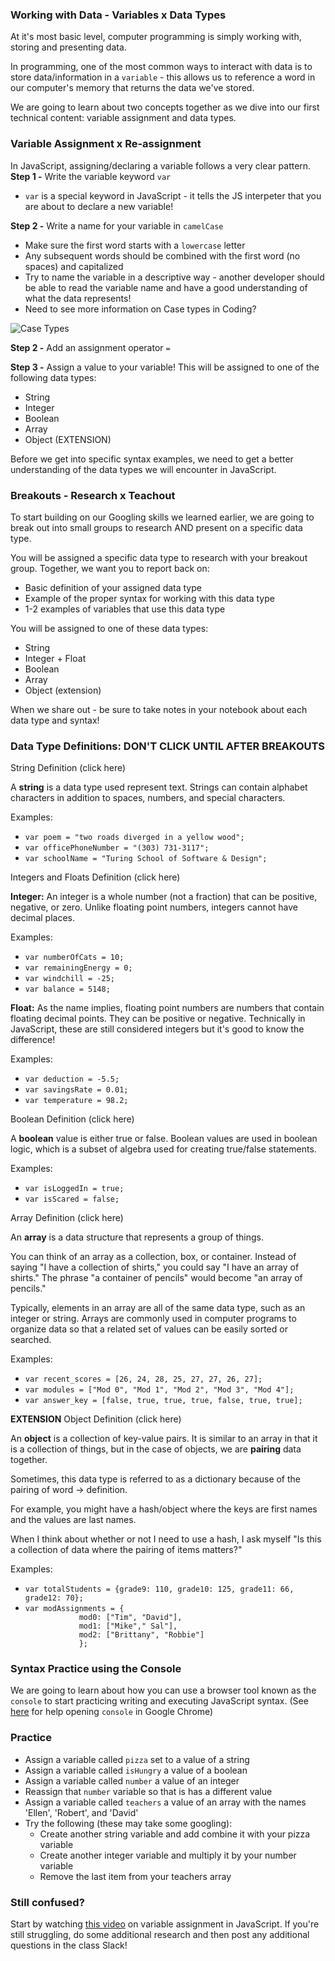 ### Working with Data - Variables x Data Types
At it's most basic level, computer programming is simply working with, storing and presenting data. 

In programming, one of the most common ways to interact with data is to store data/information in a `variable` - this allows us to reference a word in our computer's memory that returns the data we've stored.

We are going to learn about two concepts together as we dive into our first technical content: variable assignment and data types.

### Variable Assignment x Re-assignment
In JavaScript, assigning/declaring a variable follows a very clear pattern.
**Step 1 -** Write the variable keyword `var`
- `var` is a special keyword in JavaScript - it tells the JS interpeter that you are about to declare a new variable!

**Step 2 -** Write a name for your variable in `camelCase`
- Make sure the first word starts with a `lowercase` letter
- Any subsequent words should be combined with the first word (no spaces) and capitalized
- Try to name the variable in a descriptive way - another developer should be able to read the variable name and have a good understanding of what the data represents!
- Need to see more information on Case types in Coding?

![Case Types](https://res.cloudinary.com/practicaldev/image/fetch/s--sUdRHMkr--/c_imagga_scale,f_auto,fl_progressive,h_500,q_auto,w_1000/https://cl.ly/330i2s0q2j3o/Image%25202018-08-06%2520at%252012.13.40%2520PM.png)

**Step 2 -** Add an assignment operator `=`

**Step 3 -** Assign a value to your variable! This will be assigned to one of the following data types:
- String
- Integer
- Boolean
- Array
- Object (EXTENSION)

Before we get into specific syntax examples, we need to get a better understanding of the data types we will encounter in JavaScript.

### Breakouts - Research x Teachout
To start building on our Googling skills we learned earlier, we are going to break out into small groups to research AND present on a specific data type.

You will be assigned a specific data type to research with your breakout group. Together, we want you to report back on:
- Basic definition of your assigned data type
- Example of the proper syntax for working with this data type
- 1-2 examples of variables that use this data type

You will be assigned to one of these data types:
- String
- Integer + Float
- Boolean
- Array
- Object (extension)

When we share out - be sure to take notes in your notebook about each data type and syntax!


<div class="try-it">
  <h3>Data Type Definitions: DON'T CLICK UNTIL AFTER BREAKOUTS</h3>
    <div>
      <p class="toggle-show">
        String Definition (click here)
      </p>
      <div class="toggle-content hidden">  
        <p>A <strong><span class="vocab">string</span></strong> is a data type used represent text. Strings can contain alphabet characters in addition to spaces, numbers, and special characters.</p>
        <p>Examples:</p>
        <ul>
          <li><code>var poem = "two roads diverged in a yellow wood";</code></li>
          <li><code>var officePhoneNumber = "(303) 731-3117";</code></li>
          <li><code>var schoolName = "Turing School of Software & Design";</code></li>
        </ul>
      </div>
    </div>
    <div>
      <p class="toggle-show">
        Integers and Floats Definition (click here)
      </p>
      <div class="toggle-content hidden">
        <p><strong><span class="vocab">Integer</span>:</strong> An integer is a whole number (not a fraction) that can be positive, negative, or zero. Unlike floating point numbers, integers cannot have decimal places.</p>
        <p>Examples:</p>
        <ul>
          <li><code>var numberOfCats = 10;</code></li>
          <li><code>var remainingEnergy = 0;</code></li>
          <li><code>var windchill = -25;</code></li>
          <li><code>var balance = 5148;</code></li>
        </ul>
        <p><strong><span class="vocab">Float</span>:</strong> As the name implies, floating point numbers are numbers that contain floating decimal points. They can be positive or negative. Technically in JavaScript, these are still considered integers but it's good to know the difference!</p>
        <p>Examples:</p>
        <ul>
          <li><code>var deduction = -5.5;</code></li>
          <li><code>var savingsRate = 0.01;</code></li>
          <li><code>var temperature = 98.2;</code></li>
        </ul>
      </div>
    </div>
    <div>
      <p class="toggle-show">
        Boolean Definition (click here)
      </p>
      <div class="toggle-content hidden">
        <p>A <strong><span class="vocab">boolean</span></strong> value is either true or false. Boolean values are used in boolean logic, which is a subset of algebra used for creating true/false statements.</p>
        <p>Examples:</p>
        <ul>
          <li><code>var isLoggedIn = true;</code></li>
          <li><code>var isScared = false;</code></li>
        </ul>
      </div>
    </div>
    <div>
      <p class="toggle-show">
        Array Definition (click here)
      </p>
      <div class="toggle-content hidden">
        <p>An <strong><span class="vocab">array</span></strong> is a data structure that represents a group of things.</p>
        <p>You can think of an array as a collection, box, or container. Instead of saying "I have a collection of shirts," you could say "I have an array of shirts." The phrase "a container of pencils" would become "an array of pencils."</p>
        <p>Typically, elements in an array are all of the same data type, such as an integer or string. Arrays are commonly used in computer programs to organize data so that a related set of values can be easily sorted or searched.</p>
        <p>Examples:</p>
        <ul>
          <li><code>var recent_scores = [26, 24, 28, 25, 27, 27, 26, 27];</code></li>
          <li><code>var modules = ["Mod 0", "Mod 1", "Mod 2", "Mod 3", "Mod 4"];</code></li>
          <li><code>var answer_key = [false, true, true, true, false, true, true];</code></li>
        </ul>
      </div>
    </div>
    <div>
      <p class="toggle-show">
        <strong>EXTENSION</strong> Object Definition (click here)
      </p>
      <div class="toggle-content hidden">
        <p>An <strong><span class="vocab">object</span></strong> is a collection of key-value pairs. It is similar to an array in that it is a collection of things, but in the case of objects, we are <strong>pairing</strong> data together.</p>
        <p>Sometimes, this data type is referred to as a dictionary because of the pairing of word -> definition.</p>
        <p>For example, you might have a hash/object where the keys are first names and the values are last names.</p>
        <p>When I think about whether or not I need to use a hash, I ask myself "Is this a collection of data where the pairing of items matters?"</p>
        <p>Examples:</p>
        <ul>
          <li><code>var totalStudents = {grade9: 110, grade10: 125, grade11: 66, grade12: 70};</code></li>
          <li><code>var modAssignments = { 
            mod0: ["Tim", "David"], 
            mod1: ["Mike"," Sal"], 
            mod2: ["Brittany", "Robbie"] 
            };</code></li>
        </ul>
      </div>
    </div>
</div>

### Syntax Practice using the Console
We are going to learn about how you can use a browser tool known as the `console` to start practicing writing and executing JavaScript syntax. (See [here](https://developers.google.com/web/tools/chrome-devtools/open) for help opening `console` in Google Chrome)

### Practice
* Assign a variable called `pizza` set to a value of a string
* Assign a variable called `isHungry` a value of a boolean
* Assign a variable called `number` a value of an integer
* Reassign that `number` variable so that is has a different value
* Assign a variable called `teachers` a value of an array with the names 'Ellen', 'Robert', and 'David'
* Try the following (these may take some googling):
  * Create another string variable and add combine it with your pizza variable
  * Create another integer variable and multiply it by your number variable
  * Remove the last item from your teachers array

### Still confused?
Start by watching [this video](https://www.youtube.com/watch?v=sIGNox7OGD0&list=PL1Y67f0xPzdMFq2S1bK7E7veT_BbK-zjt&index=4) on variable assignment in JavaScript. If you're still struggling, do some additional research and then post any additional questions in the class Slack!
